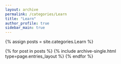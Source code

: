 ```yaml
---
layout: archive
permalink: /categories/Learn
title: "Learn"
author_profile: true
sidebar_main: true
---
```


{% assign posts = site.categories.Learn %}

{% for post in posts %}
  {% include archive-single.html type=page.entries_layout %}
{% endfor %}